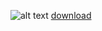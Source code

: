 ![alt text](https://i.imgur.com/5pTYyjy.jpg)
[download](https://github.com/bo0bsy/ZeHud/archive/refs/heads/Master.zip)
